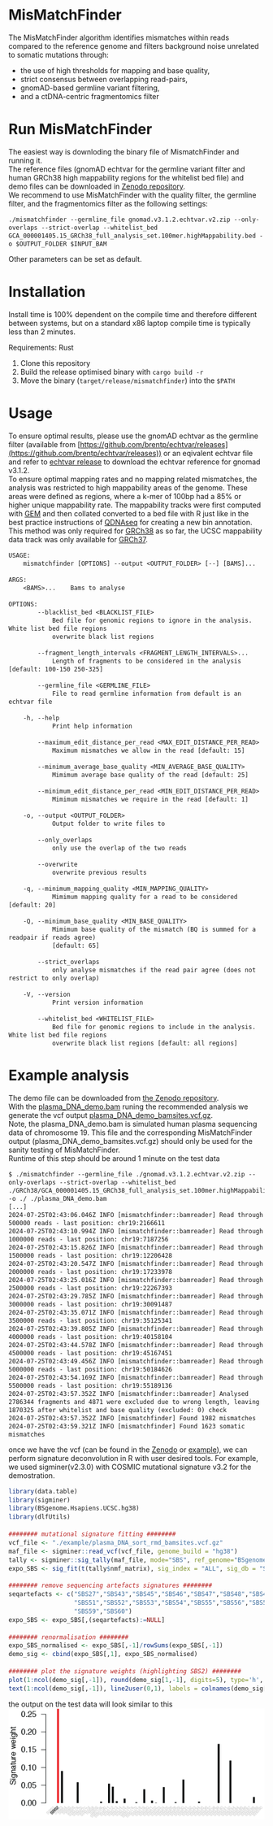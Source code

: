 # MisMatchFinder
The MisMatchFinder algorithm identifies mismatches within reads compared to the reference genome and filters background noise unrelated to somatic mutations through:
 * the use of high thresholds for mapping and base quality,
 * strict consensus between overlapping read-pairs,
 * gnomAD-based germline variant filtering​,
 * and a ctDNA-centric fragmentomics filter


# Run MisMatchFinder
The easiest way is downloding the binary file of MismatchFinder and running it.  
The reference files (gnomAD echtvar for the germline variant filter and human GRCh38 high mappability regions for the whitelist bed file) and demo files can be downloaded in [Zenodo repository](https://zenodo.org/records/12754454).  
We recommend to use MisMatchFinder with the quality filter, the germline filter, and the fragmentomics filter as the following settings:  
```
./mismatchfinder --germline_file gnomad.v3.1.2.echtvar.v2.zip --only-overlaps --strict-overlap --whitelist_bed GCA_000001405.15_GRCh38_full_analysis_set.100mer.highMappability.bed -o $OUTPUT_FOLDER $INPUT_BAM
```
Other parameters can be set as default. 

# Installation
Install time is 100% dependent on the compile time and therefore different between systems, but on a standard x86 laptop compile time is typically less than 2 minutes.

Requirements: Rust

1. Clone this repository
2. Build the release optimised binary with ```cargo build -r```
3. Move the binary (```target/release/mismatchfinder```) into the ```$PATH```

# Usage

To ensure optimal results, please use the gnomAD echtvar as the germline filter (available from [https://github.com/brentp/echtvar/releases](https://github.com/brentp/echtvar/releases)) or an eqivalent echtvar file and refer to [echtvar release](https://github.com/brentp/echtvar/releases/tag/v0.1.9) to download the echtvar reference for gnomad v3.1.2.  
To ensure optimal mapping rates and no mapping related mismatches, the analysis was restricted to high mappability areas of the genome. These areas were defined as regions, where a k-mer of 100bp had a 85% or higher unique mappability rate. The mappability tracks were first computed with [GEM](https://doi.org/10.1371/journal.pone.0030377) and then collated converted to a bed file with R just like in the best practice instructions of [QDNAseq](https://doi.org/10.1101/gr.175141.114) for creating a new bin annotation. This method was only required for [GRCh38](https://genome.cshlp.org/content/27/5/849.long) as so far, the UCSC mappability data track was only available for [GRCh37](https://doi.org/10.1371/journal.pbio.1001091).
```
USAGE:
    mismatchfinder [OPTIONS] --output <OUTPUT_FOLDER> [--] [BAMS]...

ARGS:
    <BAMS>...    Bams to analyse

OPTIONS:
        --blacklist_bed <BLACKLIST_FILE>
            Bed file for genomic regions to ignore in the analysis. White list bed file regions
            overwrite black list regions

        --fragment_length_intervals <FRAGMENT_LENGTH_INTERVALS>...
            Length of fragments to be considered in the analysis [default: 100-150 250-325]

        --germline_file <GERMLINE_FILE>
            File to read germline information from default is an echtvar file

    -h, --help
            Print help information

        --maximum_edit_distance_per_read <MAX_EDIT_DISTANCE_PER_READ>
            Maximum mismatches we allow in the read [default: 15]

        --minimum_average_base_quality <MIN_AVERAGE_BASE_QUALITY>
            Mimimum average base quality of the read [default: 25]

        --minimum_edit_distance_per_read <MIN_EDIT_DISTANCE_PER_READ>
            Mimimum mismatches we require in the read [default: 1]

    -o, --output <OUTPUT_FOLDER>
            Output folder to write files to

        --only_overlaps
            only use the overlap of the two reads

        --overwrite
            overwrite previous results

    -q, --minimum_mapping_quality <MIN_MAPPING_QUALITY>
            Mimimum mapping quality for a read to be considered [default: 20]

    -Q, --minimum_base_quality <MIN_BASE_QUALITY>
            Mimimum base quality of the mismatch (BQ is summed for a readpair if reads agree)
            [default: 65]

        --strict_overlaps
            only analyse mismatches if the read pair agree (does not restrict to only overlap)

    -V, --version
            Print version information

        --whitelist_bed <WHITELIST_FILE>
            Bed file for genomic regions to include in the analysis. White list bed file regions
            overwrite black list regions [default: all regions]
```

# Example analysis

The demo file can be downloaded from [the Zenodo repository](https://doi.org/10.5281/zenodo.12754454).  
With the [plasma_DNA_demo.bam](https://doi.org/10.5281/zenodo.12754454) runing the recommended analysis we generate the vcf output [plasma_DNA_demo_bamsites.vcf.gz](https://doi.org/10.5281/zenodo.12754454).  
Note, the plasma_DNA_demo.bam is simulated human plasma sequencing data of chromosome 19. This file and the corresponding MisMatchFinder output (plasma_DNA_demo_bamsites.vcf.gz) should only be used for the sanity testing of MisMatchFinder.  
Runtime of this step should be around 1 minute on the test data
```
$ ./mismatchfinder --germline_file ./gnomad.v3.1.2.echtvar.v2.zip --only-overlaps --strict-overlap --whitelist_bed ./GRCh38/GCA_000001405.15_GRCh38_full_analysis_set.100mer.highMappability.bed -o ./ ./plasma_DNA_demo.bam
[...]
2024-07-25T02:43:06.046Z INFO [mismatchfinder::bamreader] Read through 500000 reads - last position: chr19:2166611
2024-07-25T02:43:10.994Z INFO [mismatchfinder::bamreader] Read through 1000000 reads - last position: chr19:7187256
2024-07-25T02:43:15.826Z INFO [mismatchfinder::bamreader] Read through 1500000 reads - last position: chr19:12206428
2024-07-25T02:43:20.547Z INFO [mismatchfinder::bamreader] Read through 2000000 reads - last position: chr19:17233978
2024-07-25T02:43:25.016Z INFO [mismatchfinder::bamreader] Read through 2500000 reads - last position: chr19:22267393
2024-07-25T02:43:29.785Z INFO [mismatchfinder::bamreader] Read through 3000000 reads - last position: chr19:30091487
2024-07-25T02:43:35.071Z INFO [mismatchfinder::bamreader] Read through 3500000 reads - last position: chr19:35125341
2024-07-25T02:43:39.805Z INFO [mismatchfinder::bamreader] Read through 4000000 reads - last position: chr19:40158104
2024-07-25T02:43:44.578Z INFO [mismatchfinder::bamreader] Read through 4500000 reads - last position: chr19:45167451
2024-07-25T02:43:49.456Z INFO [mismatchfinder::bamreader] Read through 5000000 reads - last position: chr19:50184626
2024-07-25T02:43:54.169Z INFO [mismatchfinder::bamreader] Read through 5500000 reads - last position: chr19:55189136
2024-07-25T02:43:57.352Z INFO [mismatchfinder::bamreader] Analysed 2786344 fragments and 4871 were excluded due to wrong length, leaving 1870325 after whitelist and base quality (excluded: 0) check
2024-07-25T02:43:57.352Z INFO [mismatchfinder] Found 1982 mismatches 
2024-07-25T02:43:59.321Z INFO [mismatchfinder] Found 1623 somatic mismatches
```

once we have the vcf (can be found in the [Zenodo](https://doi.org/10.5281/zenodo.12754454) or [example](example/plasma_DNA_demo_bamsites.vcf.gz)), we can perform signature deconvolution in R with user desired tools. For example, we used sigminer(v2.3.0) with COSMIC mutational signature v3.2 for the demostration. 

```R
library(data.table)
library(sigminer)
library(BSgenome.Hsapiens.UCSC.hg38)
library(dlfUtils)

######## mutational signature fitting ########
vcf_file <- "./example/plasma_DNA_sort_rmd_bamsites.vcf.gz"
maf_file <- sigminer::read_vcf(vcf_file, genome_build = "hg38")
tally <- sigminer::sig_tally(maf_file, mode="SBS", ref_genome="BSgenome.Hsapiens.UCSC.hg38")
expo_SBS <- sig_fit(t(tally$nmf_matrix), sig_index = "ALL", sig_db = "SBS", return_class = "data.table",type="absolute")

######## remove sequencing artefacts signatures ########
seqartefacts <- c("SBS27","SBS43","SBS45","SBS46","SBS47","SBS48","SBS49","SBS50",
                  "SBS51","SBS52","SBS53","SBS54","SBS55","SBS56","SBS57","SBS58",
                  "SBS59","SBS60")
expo_SBS <- expo_SBS[,(seqartefacts):=NULL]

######## renormalisation ########
expo_SBS_normalised <- expo_SBS[,-1]/rowSums(expo_SBS[,-1])
demo_sig <- cbind(expo_SBS[,1], expo_SBS_normalised)

######## plot the signature weights (highlighting SBS2) ########
plot(1:ncol(demo_sig[,-1]), round(demo_sig[1,-1], digits=5), type='h', lwd=4, lend=1, col=ifelse(colnames(demo_sig[1,-1])=="SBS2", "red", "black"), xlab="", ylab="Signature weight", las=2, xaxt='n', bty='n')
text(1:ncol(demo_sig[,-1]), line2user(0,1), labels = colnames(demo_sig[,-1]), srt=45, adj=1, cex=0.5, xpd=TRUE, col=ifelse(colnames(demo_sig[1,-1])=="SBS2", "black", "lightgrey"))
```

the output on the test data will look similar to this
![plot](example/demo_signature.png)

